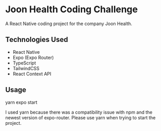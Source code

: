 # Joon Health Coding Challenge

A React Native coding project for the company Joon Health. 

## Technologies Used
- React Native
- Expo (Expo Router)
- TypeScript
- TailwindCSS
- React Context API

## Usage
yarn expo start

I used yarn because there was a compatibility issue with npm and the newest version of expo-router. Please use yarn when trying to start the project. 
